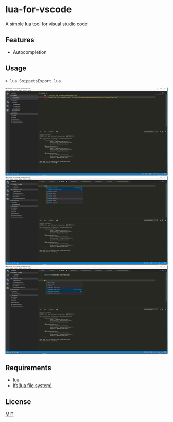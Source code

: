 # lua-for-vscode
A simple lua tool for visual studio code

## Features
* Autocompletion

## Usage

```
> lua SnippetsExport.lua
```

![](./Examples/Images/export.png)
![](./Examples/Images/usage1.png)
![](./Examples/Images/usage2.png)

## Requirements
* [lua](http://www.lua.org/download.html)
* [lfs(lua file system)](https://github.com/keplerproject/luafilesystem)

## License

[MIT](./LICENSE)
